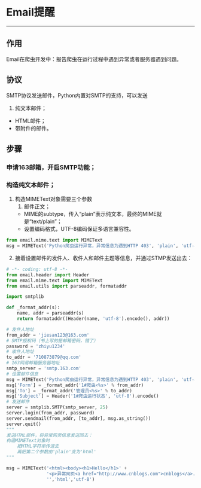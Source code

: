 # Email提醒
---
## 作用
Email在爬虫开发中：报告爬虫在运行过程中遇到异常或者服务器遇到问题。
## 协议
SMTP协议发送邮件，Python内置对SMTP的支持，可以发送 

1. 纯文本邮件；
- HTML邮件；
- 带附件的邮件。

## 步骤

### 申请163邮箱，开启SMTP功能；
### 构造纯文本邮件；
1. 构造MIMEText对象需要三个参数
    1.  邮件正文；
    - MIME的subtype，传入“plain”表示纯文本，最终的MIME就是“text/plain”；
    - 设置编码格式，UTF-8编码保证多语言兼容性。


```python
from email.mime.text import MIMEText
msg = MIMEText('Python爬虫运行异常，异常信息为遇到HTTP 403', 'plain', 'utf-8')
```


    
2. 接着设置邮件的发件人、收件人和邮件主题等信息，并通过STMP发送出去：


```python
# -*- coding: utf-8 -*-
from email.header import Header
from email.mime.text import MIMEText
from email.utils import parseaddr, formataddr

import smtplib

def _format_addr(s):
    name, addr = parseaddr(s)
    return formataddr((Header(name, 'utf-8').encode(), addr))

# 发件人地址
from_addr = 'jiesan123@163.com'
# SMTP授权码（书上写的是邮箱密码，错了）
password = 'zhiyu1234'
# 收件人地址
to_addr = '710873879@qq.com'
# 163网易邮箱服务器地址
smtp_server = 'smtp.163.com'
# 设置邮件信息
msg = MIMEText('Python爬虫运行异常，异常信息为遇到HTTP 403', 'plain', 'utf-8')
msg['Form'] = _format_addr('1#爬虫<%s>' % from_addr)
msg['To'] = _format_addr('管理员<%s>' % to_addr)
msg['Subject'] = Header('1#爬虫运行状态', 'utf-8').encode()
# 发送邮件
server = smtplib.SMTP(smtp_server, 25)
server.login(from_addr, password)
server.sendmail(from_addr, [to_addr], msg.as_string())
server.quit()
"""
发送HTML邮件，将异常网页信息发送回去：
构造MIMEText对象时
    把HTML字符串传进去
    再把第二个参数由'plain'变为'html'
"""

msg = MIMEText('<html><body><h1>Hello</h1>' +
               '<p>异常网页<a href="http://www.cnblogs.com">cnblogs</a>...</p>'+
               '','html','utf-8')
```


